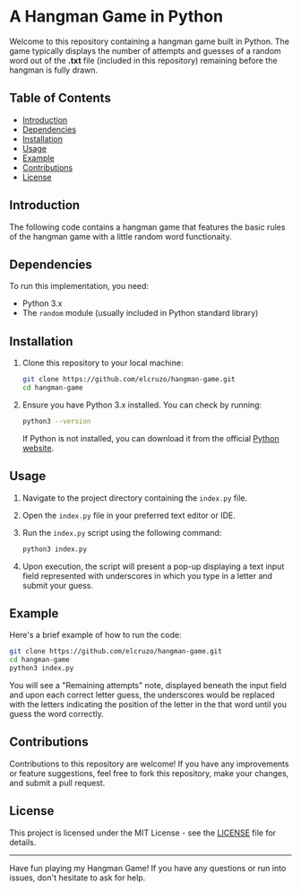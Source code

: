 # A Hangman Game in Python

Welcome to this repository containing a hangman game built in Python. The game typically displays the number of attempts and guesses of a random word out of the <b>.txt</b> file (included in this repository) remaining before the hangman is fully drawn.

## Table of Contents

- [Introduction](#introduction)
- [Dependencies](#dependencies)
- [Installation](#installation)
- [Usage](#usage)
- [Example](#example)
- [Contributions](#contributions)
- [License](#license)

## Introduction

The following code contains a hangman game that features the basic rules of the hangman game with a little random word functionaity.

## Dependencies

To run this implementation, you need:

- Python 3.x
- The `random` module (usually included in Python standard library)

## Installation

1. Clone this repository to your local machine:

   ```bash
   git clone https://github.com/elcruzo/hangman-game.git
   cd hangman-game
   ```

2. Ensure you have Python 3.x installed. You can check by running:

   ```bash
   python3 --version
   ```

   If Python is not installed, you can download it from the official [Python website](https://www.python.org/downloads/).

## Usage

1. Navigate to the project directory containing the `index.py` file.

2. Open the `index.py` file in your preferred text editor or IDE.

3. Run the `index.py` script using the following command:

   ```bash
   python3 index.py
   ```

6. Upon execution, the script will present a pop-up displaying a text input field represented with underscores in which you type in a letter and submit your guess.

## Example

Here's a brief example of how to run the code:

```bash
git clone https://github.com/elcruzo/hangman-game.git
cd hangman-game
python3 index.py
```

You will see a "Remaining attempts" note, displayed beneath the input field and upon each correct letter guess, the underscores would be replaced with the letters indicating the position of the letter in the that word until you guess the word correctly.

## Contributions

Contributions to this repository are welcome! If you have any improvements or feature suggestions, feel free to fork this repository, make your changes, and submit a pull request.

## License

This project is licensed under the MIT License - see the [LICENSE](LICENSE) file for details.

---

Have fun playing my Hangman Game! If you have any questions or run into issues, don't hesitate to ask for help.

